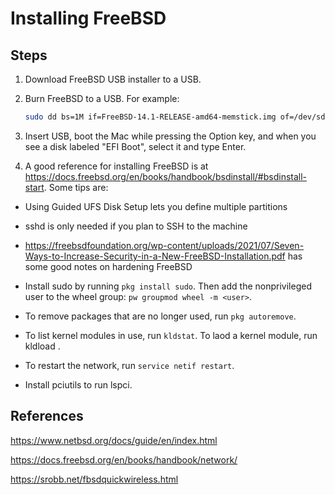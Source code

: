 # Installing FreeBSD

## Steps

1. Download FreeBSD USB installer to a USB.

2. Burn FreeBSD to a USB. For example:

    ```sh
    sudo dd bs=1M if=FreeBSD-14.1-RELEASE-amd64-memstick.img of=/dev/sdd conv=fsync oflag=direct status=progress
    ```

3. Insert USB, boot the Mac while pressing the Option key, and when you see a disk labeled "EFI Boot", select it and type Enter.

4. A good reference for installing FreeBSD is at https://docs.freebsd.org/en/books/handbook/bsdinstall/#bsdinstall-start. Some tips are:

- Using Guided UFS Disk Setup lets you define multiple partitions

- sshd is only needed if you plan to SSH to the machine

- https://freebsdfoundation.org/wp-content/uploads/2021/07/Seven-Ways-to-Increase-Security-in-a-New-FreeBSD-Installation.pdf has some good notes on hardening FreeBSD

- Install sudo by running `pkg install sudo`. Then add the nonprivileged user to the wheel group: `pw groupmod wheel -m <user>`. 

- To remove packages that are no longer used, run `pkg autoremove`.

- To list kernel modules in use, run `kldstat`. To laod a kernel module, run kldload <module>. 

- To restart the network, run `service netif restart`. 

- Install pciutils to run lspci.

## References

https://www.netbsd.org/docs/guide/en/index.html

https://docs.freebsd.org/en/books/handbook/network/

https://srobb.net/fbsdquickwireless.html